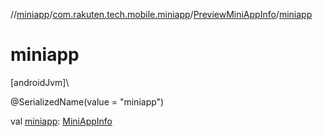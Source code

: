 //[miniapp](../../../index.md)/[com.rakuten.tech.mobile.miniapp](../index.md)/[PreviewMiniAppInfo](index.md)/[miniapp](miniapp.md)

# miniapp

[androidJvm]\

@SerializedName(value = "miniapp")

val [miniapp](miniapp.md): [MiniAppInfo](../-mini-app-info/index.md)
